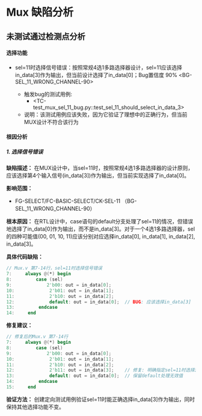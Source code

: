 # Mux 缺陷分析

## 未测试通过检测点分析

<FG-SELECT>

#### 选择功能 <FC-BASIC-SELECT>
- <CK-SEL-11> sel=11时选择信号错误：按照常规4选1多路选择器设计，sel=11应该选择in_data[3]作为输出，但当前设计选择了in_data[0]；Bug置信度 90% <BG-SEL_11_WRONG_CHANNEL-90>
  - 触发bug的测试用例:
    - <TC-test_mux_sel_11_bug.py::test_sel_11_should_select_in_data_3>
  - 说明：该测试用例应该失败，因为它验证了理想中的正确行为，但当前MUX设计不符合该行为

#### 根因分析

##### 1. 选择信号错误

**缺陷描述：** 在MUX设计中，当sel=11时，按照常规4选1多路选择器的设计原则，应该选择第4个输入信号(in_data[3])作为输出，但当前实现选择了in_data[0]。

**影响范围：**
- FG-SELECT/FC-BASIC-SELECT/CK-SEL-11 （BG-SEL_11_WRONG_CHANNEL-90）

**根本原因：**
在RTL设计中，case语句的default分支处理了sel=11的情况，但错误地选择了in_data[0]作为输出，而不是in_data[3]。对于一个4选1多路选择器，sel的四种可能值(00, 01, 10, 11)应该分别对应选择in_data[0], in_data[1], in_data[2], in_data[3]。

**具体代码缺陷：**
```verilog
// Mux.v 第7-14行，sel=11时选择信号错误
7:     always @(*) begin
8:         case (sel)
9:             2'b00: out = in_data[0];
10:             2'b01: out = in_data[1];
11:             2'b10: out = in_data[2];
12:             default: out = in_data[0];  // BUG: 应该选择in_data[3]
13:         endcase
14:     end
```

**修复建议：**
```verilog
// 修复后的Mux.v 第7-14行
7:     always @(*) begin
8:         case (sel)
9:             2'b00: out = in_data[0];
10:             2'b01: out = in_data[1];
11:             2'b10: out = in_data[2];
12:             2'b11: out = in_data[3];    // 修复: 明确指定sel=11时选择in_data[3]
13:             default: out = in_data[0];  // 保留default处理无效值
14:         endcase
15:     end
```

**验证方法：** 创建定向测试用例验证sel=11时能正确选择in_data[3]作为输出，同时保持其他选择功能不变。